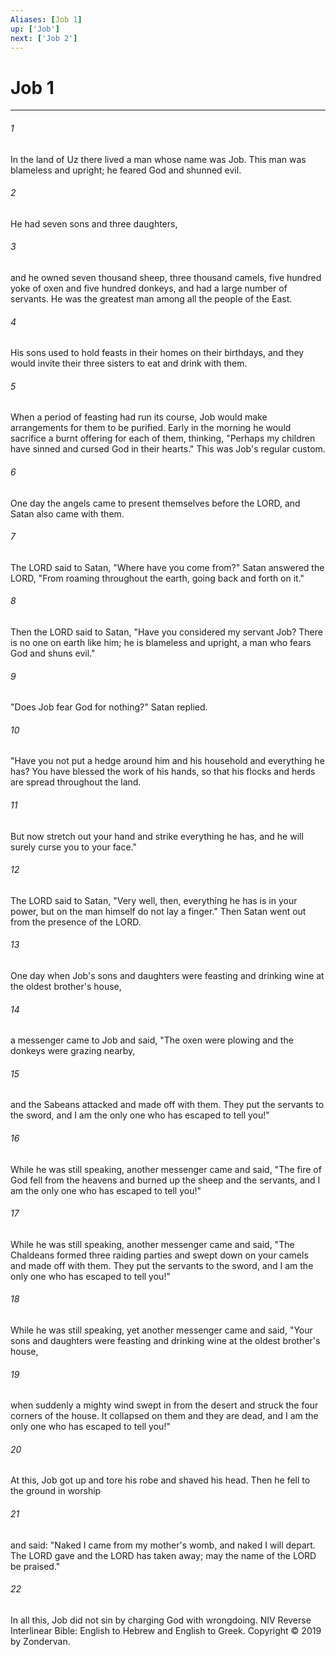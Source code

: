 ```yaml
---
Aliases: [Job 1]
up: ['Job']
next: ['Job 2']
---
```

# Job 1

***


###### 1 
In the land of Uz there lived a man whose name was Job. This man was blameless and upright; he feared God and shunned evil. 

###### 2 
He had seven sons and three daughters, 

###### 3 
and he owned seven thousand sheep, three thousand camels, five hundred yoke of oxen and five hundred donkeys, and had a large number of servants. He was the greatest man among all the people of the East. 

###### 4 
His sons used to hold feasts in their homes on their birthdays, and they would invite their three sisters to eat and drink with them. 

###### 5 
When a period of feasting had run its course, Job would make arrangements for them to be purified. Early in the morning he would sacrifice a burnt offering for each of them, thinking, "Perhaps my children have sinned and cursed God in their hearts." This was Job's regular custom. 

###### 6 
One day the angels came to present themselves before the LORD, and Satan also came with them. 

###### 7 
The LORD said to Satan, "Where have you come from?" Satan answered the LORD, "From roaming throughout the earth, going back and forth on it." 

###### 8 
Then the LORD said to Satan, "Have you considered my servant Job? There is no one on earth like him; he is blameless and upright, a man who fears God and shuns evil." 

###### 9 
"Does Job fear God for nothing?" Satan replied. 

###### 10 
"Have you not put a hedge around him and his household and everything he has? You have blessed the work of his hands, so that his flocks and herds are spread throughout the land. 

###### 11 
But now stretch out your hand and strike everything he has, and he will surely curse you to your face." 

###### 12 
The LORD said to Satan, "Very well, then, everything he has is in your power, but on the man himself do not lay a finger." Then Satan went out from the presence of the LORD. 

###### 13 
One day when Job's sons and daughters were feasting and drinking wine at the oldest brother's house, 

###### 14 
a messenger came to Job and said, "The oxen were plowing and the donkeys were grazing nearby, 

###### 15 
and the Sabeans attacked and made off with them. They put the servants to the sword, and I am the only one who has escaped to tell you!" 

###### 16 
While he was still speaking, another messenger came and said, "The fire of God fell from the heavens and burned up the sheep and the servants, and I am the only one who has escaped to tell you!" 

###### 17 
While he was still speaking, another messenger came and said, "The Chaldeans formed three raiding parties and swept down on your camels and made off with them. They put the servants to the sword, and I am the only one who has escaped to tell you!" 

###### 18 
While he was still speaking, yet another messenger came and said, "Your sons and daughters were feasting and drinking wine at the oldest brother's house, 

###### 19 
when suddenly a mighty wind swept in from the desert and struck the four corners of the house. It collapsed on them and they are dead, and I am the only one who has escaped to tell you!" 

###### 20 
At this, Job got up and tore his robe and shaved his head. Then he fell to the ground in worship 

###### 21 
and said: "Naked I came from my mother's womb, and naked I will depart. The LORD gave and the LORD has taken away; may the name of the LORD be praised." 

###### 22 
In all this, Job did not sin by charging God with wrongdoing. NIV Reverse Interlinear Bible: English to Hebrew and English to Greek. Copyright © 2019 by Zondervan.
